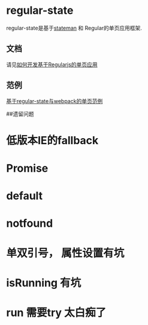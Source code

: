 # regular-state

regular-state是基于[stateman](https://github.com/leeluolee/stateman) 和 Regular的单页应用框架.

## 文档

请见[如何开发基于Regularjs的单页应用](http://regularjs.github.io/guide/zh/spa/stateman.html)

## 范例

[基于regular-state与webpack的单页范例](https://github.com/regularjs/example/tree/master/routing)





##遗留问题

# 低版本IE的fallback
# Promise 
# default 
# notfound
# 单双引号， 属性设置有坑
# isRunning 有坑
# run 需要try 太白痴了


